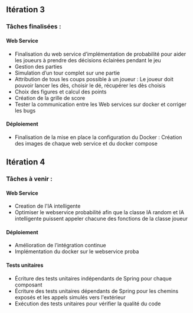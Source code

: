 ## Itération 3

### Tâches finalisées :

#### Web Service

- Finalisation du web service d’implémentation de probabilité pour aider les joueurs à prendre des décisions éclairées pendant le jeu
- Gestion des parties
- Simulation d’un tour complet sur une partie
- Attribution de tous les coups possible à un joueur : Le joueur doit pouvoir lancer les dès, choisir le dé, récupérer les dès choisis
- Choix des figures et calcul des points
- Création de la grille de score
- Tester la communication entre les Web services sur docker et corriger les bugs

#### Déploiement
- Finalisation de la mise en place la configuration du Docker : Création des images de chaque web service  et du docker compose

## Itération 4
### Tâches à venir :
#### Web Service
- Creation de l'IA intelligente
- Optimiser le webservice probabilité afin que la classe IA random et IA intelligente puissent appeler chacune des fonctions de la classe joueur

#### Déploiement
- Amélioration de l’intégration continue
- Implémentation du docker sur le webservice proba

#### Tests unitaires
- Écriture des tests unitaires indépendants de Spring pour chaque composant
- Écriture des tests unitaires dépendants de Spring pour les chemins exposés et les appels simulés vers l'extérieur
- Exécution des tests unitaires pour vérifier la qualité du code